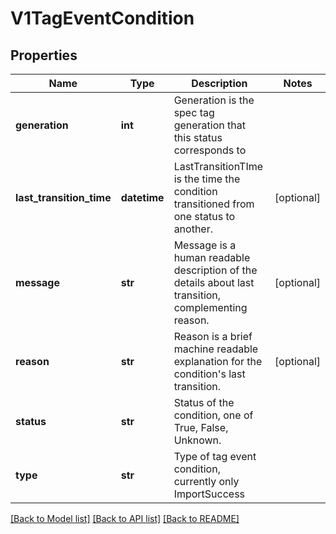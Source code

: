 # V1TagEventCondition

## Properties
Name | Type | Description | Notes
------------ | ------------- | ------------- | -------------
**generation** | **int** | Generation is the spec tag generation that this status corresponds to | 
**last_transition_time** | **datetime** | LastTransitionTIme is the time the condition transitioned from one status to another. | [optional] 
**message** | **str** | Message is a human readable description of the details about last transition, complementing reason. | [optional] 
**reason** | **str** | Reason is a brief machine readable explanation for the condition&#39;s last transition. | [optional] 
**status** | **str** | Status of the condition, one of True, False, Unknown. | 
**type** | **str** | Type of tag event condition, currently only ImportSuccess | 

[[Back to Model list]](../README.md#documentation-for-models) [[Back to API list]](../README.md#documentation-for-api-endpoints) [[Back to README]](../README.md)


